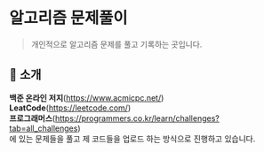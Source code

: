 # 알고리즘 문제풀이
> 개인적으로 알고리즘 문제를 풀고 기록하는 곳입니다.  

## :open_book: 소개
**백준 온라인 저지**(https://www.acmicpc.net/)  
**LeatCode**(https://leetcode.com/)  
**프로그래머스**(https://programmers.co.kr/learn/challenges?tab=all_challenges)  
에 있는 문제들을 풀고 제 코드들을 업로드 하는 방식으로 진행하고 있습니다.
